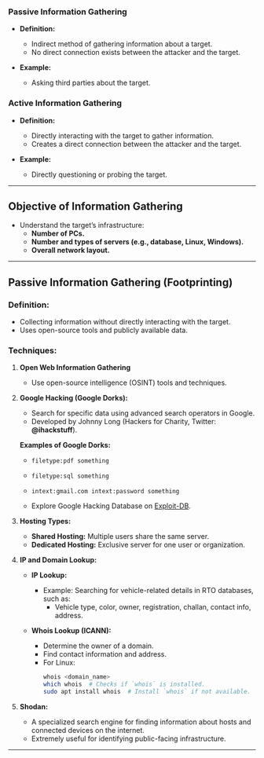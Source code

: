 ### **Passive Information Gathering**

- **Definition:**
    
    - Indirect method of gathering information about a target.
    - No direct connection exists between the attacker and the target.
- **Example:**
    
    - Asking third parties about the target.

### **Active Information Gathering**

- **Definition:**
    
    - Directly interacting with the target to gather information.
    - Creates a direct connection between the attacker and the target.
- **Example:**
    
    - Directly questioning or probing the target.

---

## **Objective of Information Gathering**

- Understand the target’s infrastructure:
    - **Number of PCs.**
    - **Number and types of servers (e.g., database, Linux, Windows).**
    - **Overall network layout.**

---

## **Passive Information Gathering (Footprinting)**

### **Definition:**

- Collecting information without directly interacting with the target.
- Uses open-source tools and publicly available data.

### **Techniques:**

1. **Open Web Information Gathering**
    
    - Use open-source intelligence (OSINT) tools and techniques.
2. **Google Hacking (Google Dorks):**
    
    - Search for specific data using advanced search operators in Google.
    - Developed by Johnny Long (Hackers for Charity, Twitter: **@ihackstuff**).
    
    **Examples of Google Dorks:**
    
    - `filetype:pdf something`
        
    - `filetype:sql something`
        
    - `intext:gmail.com intext:password something`
        
    - Explore Google Hacking Database on [Exploit-DB](https://www.exploit-db.com/google-hacking-database).
        
3. **Hosting Types:**
    
    - **Shared Hosting:** Multiple users share the same server.
    - **Dedicated Hosting:** Exclusive server for one user or organization.
4. **IP and Domain Lookup:**
    
    - **IP Lookup:**
        
        - Example: Searching for vehicle-related details in RTO databases, such as:
            - Vehicle type, color, owner, registration, challan, contact info, address.
    - **Whois Lookup (ICANN):**
        
        - Determine the owner of a domain.
        - Find contact information and address.
        - For Linux:
            ```bash
            whois <domain_name>
            which whois  # Checks if `whois` is installed.
            sudo apt install whois  # Install `whois` if not available.
            ```
5. **Shodan:**
    
    - A specialized search engine for finding information about hosts and connected devices on the internet.
    - Extremely useful for identifying public-facing infrastructure.

---

